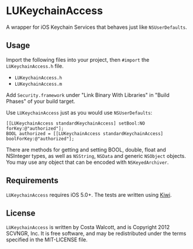 LUKeychainAccess
================

A wrapper for iOS Keychain Services that behaves just like `NSUserDefaults`.

## Usage

Import the following files into your project, then `#import` the `LUKeychainAccess.h` file.

- `LUKeychainAccess.h`
- `LUKeychainAccess.m`

Add `Security.framework` under "Link Binary With Libraries" in "Build Phases" of your build target.

Use `LUKeychainAccess` just as you would use `NSUserDefaults`:

    [[LUKeychainAccess standardKeychainAccess] setBool:NO forKey:@"authorized"];
    BOOL authorized = [[LUKeychainAccess standardKeychainAccess] boolForKey:@"authorized"];

There are methods for getting and setting BOOL, double, float and NSInteger types, as well as `NSString`, `NSData` and generic `NSObject` objects. You may use any object that can be encoded with `NSKeyedArchiver`.

## Requirements

`LUKeychainAccess` requires iOS 5.0+. The tests are written using [Kiwi](https://github.com/allending/Kiwi).

## License

`LUKeychainAccess` is written by Costa Walcott, and is Copyright 2012 SCVNGR, Inc. It is free software, and may be redistributed under the terms specified in the MIT-LICENSE file.
